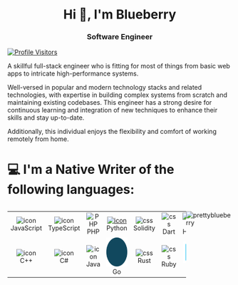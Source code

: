 <h1 align="center">Hi 👋, I'm Blueberry</h1>
<h3 align="center">Software Engineer</h3>

[![Profile Visitors](https://komarev.com/ghpvc/?username=prettyblueberry&label=Profile%20Visitors&color=0e75b6&style=flat)](https://github.com/prettyblueberry/)


A skillful full-stack engineer who is fitting for most of things from basic web apps to intricate high-performance systems.


Well-versed in popular and modern technology stacks and related technologies, with expertise in building complex systems from scratch and maintaining existing codebases. This engineer has a strong desire for continuous learning and integration of new techniques to enhance their skills and stay up-to-date.


Additionally, this individual enjoys the flexibility and comfort of working remotely from home.

<!-- <p align="left"> <a href="https://github.com/ryo-ma/github-profile-trophy"><img src="https://github-profile-trophy.vercel.app/?username=prettyblueberry" alt="prettyblueberry" /></a> </p> -->


<!-- - 👨‍💻 All of my projects are available at [https://discord.com/users/1060016406810349671](https://discord.com/users/1060016406810349671) -->

<!-- - 📄 Know about my experiences [https://discord.com/users/1060016406810349671](https://discord.com/users/1060016406810349671) -->





# 💻 I'm a Native Writer of the following languages:

<div style="display: flex; align-items: flex-start; align: center">
<table align="center">
  <tr>
    <td align="center" width="96">
        <img src="https://techstack-generator.vercel.app/js-icon.svg" alt="icon" width="65" height="65" />
      <br>JavaScript
    </td>
    <td align="center" width="96">
        <img src="https://techstack-generator.vercel.app/ts-icon.svg" alt="icon" width="65" height="65" />
      <br>TypeScript
    </td>
    <td align="center" width="96">
        <img src="https://skillicons.dev/icons?i=php" width="48" height="48" alt="PHP" />
    <br>PHP
    </td>
    <td align="center" width="96">
      <a href="#macropower-tech">
        <img src="https://techstack-generator.vercel.app/python-icon.svg" alt="icon" width="65" height="65" />
      </a>
      <br>Python
    </td>
    <td align="center" width="96">
        <img src="https://soliditylang.org/images/logo.svg" width="48" height="48" alt="css" />
      <br>Solidity
    </td>
    <td align="center" width="96">
        <img src="https://www.svgrepo.com/show/373546/dartlang.svg" width="48" height="48" alt="css" />
      <br>Dart
    </td>
    <td align="center"  width="96">
        <img src="https://skillicons.dev/icons?i=html" width="48" height="48" alt="HTML5" />
      <br>HTML5
    </td>
    <td align="center" width="96">
        <img src="https://skillicons.dev/icons?i=css" width="48" height="48" alt="css" />
      <br>CSS
    </td>
    </tr>
    <tr>
    <td align="center" width="96">
        <img src="https://techstack-generator.vercel.app/cpp-icon.svg" alt="icon" width="65" height="65" />
      <br>C++
    </td>
    <td align="center" width="96">
        <img src="https://techstack-generator.vercel.app/csharp-icon.svg" alt="icon" width="65" height="65" />
      <br>C#
    </td>
    <td align="center" width="96">
        <img src="https://techstack-generator.vercel.app/java-icon.svg" alt="icon" width="65" height="65" />
      <br>Java
    </td>
    <td align="center" width="96">
        <img src="./gopher.svg" alt="icon" width="65" height="65" />
      <br>Go
    </td>
    <td align="center" width="96">
        <img src="https://www.rust-lang.org/static/images/rust-logo-blk.svg" width="48" height="48" alt="css" />
      <br>Rust
    </td>
    <td align="center" width="96">
        <img src="https://skillicons.dev/icons?i=ruby" width="48" height="48" alt="css" />
      <br>Ruby
    </td>
    <td align="center" width="96">
        <img src="./sql.svg" width="48" height="48" alt="css" />
      <br>SQL
    </td>
    <td align="center" width="96">
        <img src="./documentdb.svg" width="48" height="48" alt="css" />
      <br>NoSQL
    </td>
  </tr>
</table>


<!-- <p><img align="left" src="https://github-readme-stats.vercel.app/api/top-langs?username=prettyblueberry&show_icons=true&locale=en&layout=compact" alt="prettyblueberry" /></p> -->

<!-- <p>&nbsp;<img align="center" src="https://github-readme-stats.vercel.app/api?username=prettyblueberry&show_icons=true&locale=en" alt="prettyblueberry" /></p> -->

<p><img align="center" src="https://github-readme-streak-stats.herokuapp.com/?user=prettyblueberry&" alt="prettyblueberry" /></p>

